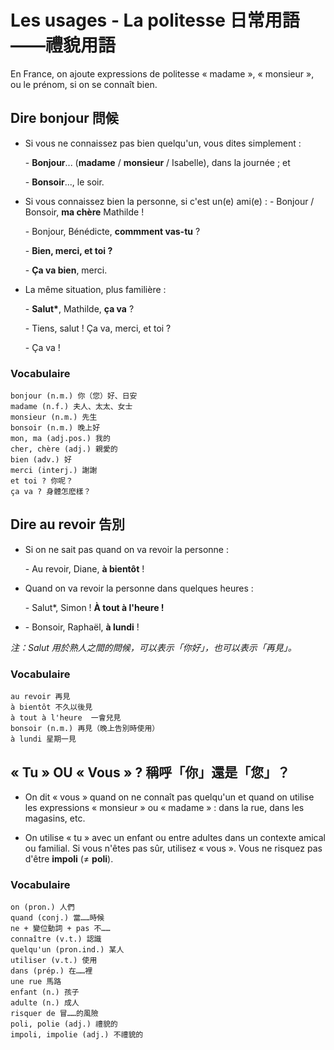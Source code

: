 # Les usages - La politesse 日常用語——禮貌用語
En France, on ajoute expressions de politesse « madame », « monsieur », ou le prénom, si on se connaît bien.

## Dire bonjour 問候
* Si vous ne connaissez pas bien quelqu'un, vous dites simplement : 

    \- **Bonjour**... (**madame** / **monsieur** / Isabelle), dans la journée ; et

    \- **Bonsoir**..., le soir.

* Si vous connaissez bien la personne, si c'est un(e) ami(e) : 
    \- Bonjour / Bonsoir, **ma chère** Mathilde !

    \- Bonjour, Bénédicte, **commment vas-tu** ?

    \- **Bien, merci, et toi ?**

    \- **Ça va bien**, merci.

* La même situation, plus familière : 
    
    \- **Salut\***, Mathilde, **ça va** ?

    \- Tiens, salut ! Ça va, merci, et toi ?

    \- Ça va !

### Vocabulaire

    bonjour (n.m.) 你（您）好、日安
    madame (n.f.) 夫人、太太、女士
    monsieur (n.m.) 先生
    bonsoir (n.m.) 晚上好
    mon, ma (adj.pos.) 我的
    cher, chère (adj.) 親愛的
    bien (adv.) 好
    merci (interj.) 謝謝
    et toi ? 你呢？
    ça va ? 身體怎麽樣？


## Dire au revoir 告別
* Si on ne sait pas quand on va revoir la personne : 

    \- Au revoir, Diane, **à bientôt** !

* Quand on va revoir la personne dans quelques heures : 

    \- Salut\*, Simon ! **À tout à l'heure !**

* \- Bonsoir, Raphaël, **à lundi** !

*注：Salut 用於熟人之間的問候，可以表示「你好」，也可以表示「再見」。*

### Vocabulaire

    au revoir 再見
    à bientôt 不久以後見
    à tout à l'heure  一會兒見
    bonsoir (n.m.) 再見（晚上告別時使用）
    à lundi 星期一見

## « Tu » OU « Vous » ? 稱呼「你」還是「您」？
* On dit « vous » quand on ne connaît pas quelqu'un et quand on utilise les expressions « monsieur » ou « madame » : dans la rue, dans les magasins, etc.

* On utilise « tu » avec un enfant ou entre adultes dans un contexte amical ou familial. Si vous n'êtes pas sûr, utilisez « vous ». Vous ne risquez pas d'être **impoli** (&ne; **poli**).

### Vocabulaire

    on (pron.) 人們
    quand (conj.) 當……時候
    ne + 變位動詞 + pas 不……
    connaître (v.t.) 認識
    quelqu'un (pron.ind.) 某人
    utiliser (v.t.) 使用
    dans (prép.) 在……裡
    une rue 馬路
    enfant (n.) 孩子
    adulte (n.) 成人
    risquer de 冒……的風險
    poli, polie (adj.) 禮貌的
    impoli, impolie (adj.) 不禮貌的